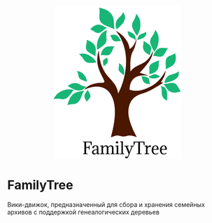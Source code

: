 <div style="text-align: center">
    <img alt="medium sized logo of tree" src="img/logo_medium.png">
</div>

# FamilyTree

Вики-движок, предназначенный для сбора и хранения семейных архивов с 
поддержкой генеалогических деревьев